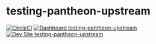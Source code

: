 # testing-pantheon-upstream

[![CircleCI](https://circleci.com/gh/Lullabot/testing-pantheon-upstream.svg?style=shield)](https://circleci.com/gh/Lullabot/testing-pantheon-upstream)
[![Dashboard testing-pantheon-upstream](https://img.shields.io/badge/dashboard-testing_pantheon_upstream-yellow.svg)](https://dashboard.pantheon.io/sites/2a4c8c58-bb79-401c-b35a-678b1db4c894#dev/code)
[![Dev Site testing-pantheon-upstream](https://img.shields.io/badge/site-testing_pantheon_upstream-blue.svg)](http://dev-testing-pantheon-upstream.pantheonsite.io/)